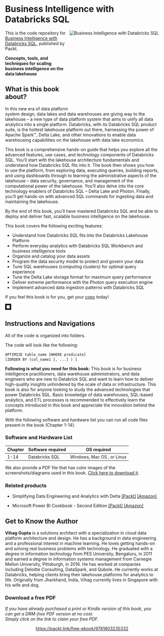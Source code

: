 # Business Intelligence with Databricks SQL	

<a href="https://www.packtpub.com/product/business-intelligence-with-databricks-sql-analytics/9781803235332"><img src="https://static.packt-cdn.com/products/9781803235332/cover/smaller" alt="Business Intelligence with Databricks SQL" height="256px" align="right"></a>

This is the code repository for [Business Intelligence with Databricks SQL](https://www.packtpub.com/product/business-intelligence-with-databricks-sql-analytics/9781803235332), published by Packt.

**Concepts, tools, and techniques for scaling business intelligence on the data lakehouse**

## What is this book about?
In this new era of data platform system design, data lakes and data warehouses are giving way to the lakehouse – a new type of data platform system that aims to unify all data analytics into a single platform. Databricks, with its Databricks SQL product suite, is the hottest lakehouse platform out there, harnessing the power of Apache Spark™, Delta Lake, and other innovations to enable data warehousing capabilities on the lakehouse with data lake economics.

This book is a comprehensive hands-on guide that helps you explore all the advanced features, use cases, and technology components of Databricks SQL. You’ll start with the lakehouse architecture fundamentals and understand how Databricks SQL fits into it. The book then shows you how to use the platform, from exploring data, executing queries, building reports, and using dashboards through to learning the administrative aspects of the lakehouse – data security, governance, and management of the computational power of the lakehouse. You’ll also delve into the core technology enablers of Databricks SQL – Delta Lake and Photon. Finally, you’ll get hands-on with advanced SQL commands for ingesting data and maintaining the lakehouse.

By the end of this book, you’ll have mastered Databricks SQL and be able to deploy and deliver fast, scalable business intelligence on the lakehouse.


This book covers the following exciting features: 
* Understand how Databricks SQL fits into the Databricks Lakehouse Platform
* Perform everyday analytics with Databricks SQL Workbench and business intelligence tools
* Organize and catalog your data assets
* Program the data security model to protect and govern your data
* Tune SQL warehouses (computing clusters) for optimal query experience
* Tune the Delta Lake storage format for maximum query performance
* Deliver extreme performance with the Photon query execution engine
* Implement advanced data ingestion patterns with Databricks SQL	



If you feel this book is for you, get your [copy](https://www.amazon.in/Business-Intelligence-Databricks-SQL-Analytics/dp/1803235330) today!

<a href="https://www.packtpub.com/product/business-intelligence-with-databricks-sql-analytics/9781803235332"><img src="https://raw.githubusercontent.com/PacktPublishing/GitHub/master/GitHub.png" alt="https://www.packtpub.com/" border="5" /></a>

## Instructions and Navigations
All of the code is organized into folders.

The code will look like the following:
```
OPTIMIZE table_name [WHERE predicate]
[ZORDER BY (col_name1 [, ...] ) ]
```

**Following is what you need for this book:**
This book is for business intelligence practitioners, data warehouse administrators, and data engineers who are new to Databrick SQL and want to learn how to deliver high-quality insights unhindered by the scale of data or infrastructure. This book is also for anyone looking to study the advanced technologies that power Databricks SQL. Basic knowledge of data warehouses, SQL-based analytics, and ETL processes is recommended to effectively learn the concepts introduced in this book and appreciate the innovation behind the platform.	

With the following software and hardware list you can run all code files present in the book (Chapter 1-14).

### Software and Hardware List

| Chapter  | Software required                                                                    | OS required                        |
| -------- | -------------------------------------------------------------------------------------| -----------------------------------|
|  1-14		 |Databricks SQL   							                                            			      | Windows, Mac OS , or Linux         |

We also provide a PDF file that has color images of the screenshots/diagrams used in this book. [Click here to download it](https://packt.link/vXWLg).


### Related products <Other books you may enjoy>
* Simplifying Data Engineering and Analytics with Delta [[Packt]](https://www.packtpub.com/product/simplifying-data-engineering-and-analytics-with-delta/9781801814867?_ga=2.1983858.270805618.1661769952-1347501151.1654864057) [[Amazon]](https://www.amazon.in/Simplifying-Data-Engineering-Analytics-Delta/dp/1801814864/ref=sr_1_1?crid=3T35SBMD3SUUM&keywords=Simplifying+Data+Engineering+and+Analytics+with+Delta&qid=1661771169&s=books&sprefix=simplifying+data+engineering+and+analytics+with+delta%2Cstripbooks%2C507&sr=1-1)

* Microsoft Power BI Cookbook - Second Edition [[Packt]](https://www.packtpub.com/product/microsoft-power-bi-cookbook/9781801813044?_ga=2.95971807.270805618.1661769952-1347501151.1654864057) [[Amazon]](https://www.amazon.in/Microsoft-Power-Cookbook-expertise-hands/dp/1801813043/ref=d_pd_sbs_sccl_3_4/258-8122239-5903006?pd_rd_w=mr5F3&content-id=amzn1.sym.46e76008-e42c-4540-886d-610aa55de92c&pf_rd_p=46e76008-e42c-4540-886d-610aa55de92c&pf_rd_r=SN8DEX8YHMVW2ZPJ4DXT&pd_rd_wg=wZYJl&pd_rd_r=380f006f-1bc9-42a4-a258-14b0a1754b3c&pd_rd_i=1801813043&psc=1)

## Get to Know the Author
**Vihag Gupta** is a solutions architect with a specialization in cloud data platform architecture and design. He has a background in data engineering and a professional interest in machine learning. He loves getting hands-on and solving real business problems with technology. He graduated with a degree in information technology from PES University, Bengaluru, in 2011 and earned a degree in information systems management from Carnegie Mellon University, Pittsburgh, in 2016. He has worked at companies including Deloitte Consulting, DataSpark, and Qubole. He currently works at Databricks, helping clients bring their lakehouse platforms for analytics to life.
Originally from Jharkhand, India, Vihag currently lives in Singapore with his wife and dog.
### Download a free PDF

 <i>If you have already purchased a print or Kindle version of this book, you can get a DRM-free PDF version at no cost.<br>Simply click on the link to claim your free PDF.</i>
<p align="center"> <a href="https://packt.link/free-ebook/9781803235332">https://packt.link/free-ebook/9781803235332 </a> </p>